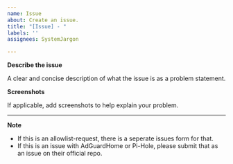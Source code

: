 ```yaml
---
name: Issue
about: Create an issue.
title: "[Issue] - "
labels: ''
assignees: SystemJargon

---
```


**Describe the issue**

A clear and concise description of what the issue is as a problem statement.

**Screenshots**

If applicable, add screenshots to help explain your problem.

----

**Note**

* If this is an allowlist-request, there is a seperate issues form for that.
* If this is an issue with AdGuardHome or Pi-Hole, please submit that as an issue on their official repo.
